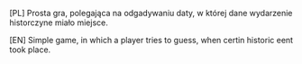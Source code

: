 [PL]
Prosta gra, polegająca na odgadywaniu daty, w której dane wydarzenie historczyne miało miejsce.

[EN]
Simple game, in which a player tries to guess, when certin historic eent took place.
